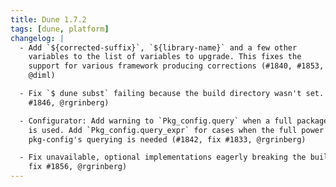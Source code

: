 ```yaml
---
title: Dune 1.7.2
tags: [dune, platform]
changelog: |
  - Add `${corrected-suffix}`, `${library-name}` and a few other
    variables to the list of variables to upgrade. This fixes the
    support for various framework producing corrections (#1840, #1853,
    @diml)

  - Fix `$ dune subst` failing because the build directory wasn't set. (#1854, fix
    #1846, @rgrinberg)

  - Configurator: Add warning to `Pkg_config.query` when a full package expression
    is used. Add `Pkg_config.query_expr` for cases when the full power of
    pkg-config's querying is needed (#1842, fix #1833, @rgrinberg)

  - Fix unavailable, optional implementations eagerly breaking the build (#1857,
    fix #1856, @rgrinberg)
---
```

